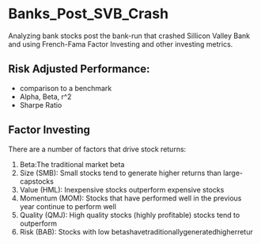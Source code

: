 # Banks_Post_SVB_Crash

Analyzing bank stocks post the bank-run that crashed Sillicon Valley Bank and using French-Fama Factor Investing and other investing metrics.


## Risk Adjusted Performance:
- comparison to a benchmark
- Alpha, Beta, r^2
- Sharpe Ratio

## Factor Investing

There are a number of factors that drive stock returns:
1. Beta:The traditional market beta
2. Size (SMB): Small stocks tend to generate higher returns than large-capstocks
3. Value (HML): Inexpensive stocks outperform expensive stocks
4. Momentum (MOM): Stocks that have performed well in the previous year continue to perform well
5. Quality (QMJ): High quality stocks (highly profitable) stocks tend to outperform
6. Risk (BAB): Stocks with low betashavetraditionallygeneratedhigherretur
